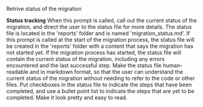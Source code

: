 Retrive status of the migration

**Status tracking**
When this prompt is called, call out the current status of the migration, and direct the user to the status file for more details. The status file is located in the 'reports' folder and is named 'migration_status.md'.
If this prompt is called at the start of the migration process, the status file will be created in the 'reports' folder with a content that says the migration has not started yet. If the migration process has started, the status file will contain the current status of the migration, including any errors encountered and the last successful step.
Make the status file human-readable and in markdown format, so that the user can understand the current status of the migration without needing to refer to the code or other files.
Put checkboxes in the status file to indicate the steps that have been completed, and use a bullet point list to indicate the steps that are yet to be completed. Make it look pretty and easy to read.
